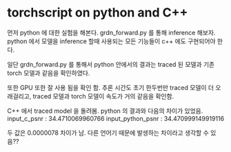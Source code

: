 torchscript on python and C++
=============================

먼저 python 에 대한 실험을 해본다. grdn_forward.py 를 통해 inference 해보자.  
python 에서 모델을 inference 할때 사용되는 모든 기능들이 c++ 에도 구현되어야 한다.   

일단 grdn_forward.py 를 통해서 python 안에서의 결과는 traced 된 모델과 기존 torch 모델과 같음을 확인하였다. 

또한 GPU 또한 잘 사용 됨을 확인 함. 추론 시간도 초기 한두번만 traced 모델이 더 오래걸리고,
traced 모델과 torch 모델이 속도가 거의 같음을 확인함.    

C++ 에서 traced model 을 돌려봄. python 의 결과와 다음의 차이가 있었음.  
input_c_psnr : 34.4710069960766
input_python_psnr : 34.470999149919116  

두 값은 0.0000078 차이가 남. 
다른 언어기 때문에 발생하는 차이라고 생각할 수 있음??
